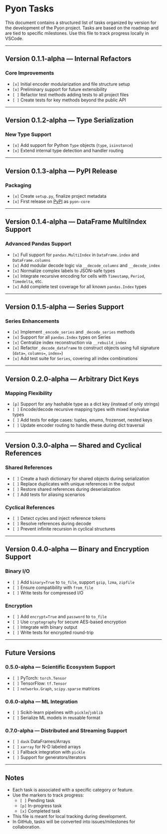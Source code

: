 # Pyon Tasks

This document contains a structured list of tasks organized by version for the development of the Pyon project. Tasks are based on the roadmap and are tied to specific milestones. Use this file to track progress locally in VSCode.

---

## Version 0.1.1-alpha — Internal Refactors

### Core Improvements
- `[x]` Initial encoder modularization and file structure setup
- `[x]` Preliminary support for future extensibility
- `[ ]` Refactor test methods adding tests to all project files
- `[ ]` Create tests for key methods beyond the public API

---

## Version 0.1.2-alpha — Type Serialization

### New Type Support
- `[x]` Add support for Python `Type` objects (`type`, `isinstance`)
- `[x]` Extend internal type detection and handler routing

---

## Version 0.1.3-alpha — PyPI Release

### Packaging
- `[x]` Create `setup.py`, finalize project metadata
- `[x]` First release on [PyPI](https://pypi.org/project/pyon-core/) as `pyon-core`

---

## Version 0.1.4-alpha — DataFrame MultiIndex Support

### Advanced Pandas Support
- `[x]` Full support for `pandas.MultiIndex` in `DataFrame.index` and `DataFrame.columns`
- `[x]` Add modular decode logic via `__decode_columns` and `__decode_index`
- `[x]` Normalize complex labels to JSON-safe types
- `[x]` Integrate recursive encoding for cells with `Timestamp`, `Period`, `Timedelta`, etc.
- `[x]` Add complete test coverage for all known `pandas.Index` types

---

## Version 0.1.5-alpha — Series Support

### Series Enhancements
- `[x]` Implement `_encode_series` and `_decode_series` methods
- `[x]` Support for all `pandas.Index` types on Series
- `[x]` Centralize index reconstruction via `__rebuild_index`
- `[x]` Refactor `_decode_dataframe` to construct objects using full signature (`data=`, `columns=`, `index=`)
- `[x]` Add test suite for `Series`, covering all index combinations

---

## Version 0.2.0-alpha — Arbitrary Dict Keys

### Mapping Flexibility
- `[p]` Support for any hashable type as a dict key (instead of only strings)
- `[ ]` Encode/decode recursive mapping types with mixed key/value types
- `[ ]` Add tests for edge cases: tuples, enums, frozenset, nested keys
- `[ ]` Update encoder routing to handle these during dict traversal

---

## Version 0.3.0-alpha — Shared and Cyclical References

### Shared References
- `[ ]` Create a hash dictionary for shared objects during serialization
- `[ ]` Replace duplicates with unique references in the output
- `[ ]` Restore shared references during deserialization
- `[ ]` Add tests for aliasing scenarios

### Cyclical References
- `[ ]` Detect cycles and inject reference tokens
- `[ ]` Resolve references during decode
- `[ ]` Prevent infinite recursion in cyclical structures

---

## Version 0.4.0-alpha — Binary and Encryption Support

### Binary I/O
- `[ ]` Add `binary=True` to `to_file`, support `gzip`, `lzma`, `zipfile`
- `[ ]` Ensure compatibility with `from_file`
- `[ ]` Write tests for compressed I/O

### Encryption
- `[ ]` Add `encrypt=True` and `password` to `to_file`
- `[ ]` Use `cryptography` for secure AES-based encryption
- `[ ]` Integrate with binary output
- `[ ]` Write tests for encrypted round-trip

---

## Future Versions

### 0.5.0-alpha — Scientific Ecosystem Support
- `[ ]` PyTorch: `torch.Tensor`
- `[ ]` TensorFlow: `tf.Tensor`
- `[ ]` `networkx.Graph`, `scipy.sparse` matrices

### 0.6.0-alpha — ML Integration
- `[ ]` Scikit-learn pipelines with `pickle`/`joblib`
- `[ ]` Serialize ML models in reusable format

### 0.7.0-alpha — Distributed and Streaming Support
- `[ ]` `dask` DataFrames/Arrays
- `[ ]` `xarray` for N-D labeled arrays
- `[ ]` Fallback integration with `pickle`
- `[ ]` Support for generators/iterators

---

## Notes

- Each task is associated with a specific category or feature.
- Use the markers to track progress:
  - `[ ]` Pending task
  - `[p]` In-progress task
  - `[x]` Completed task
- This file is meant for local tracking during development.
- In GitHub, tasks will be converted into issues/milestones for collaboration.
